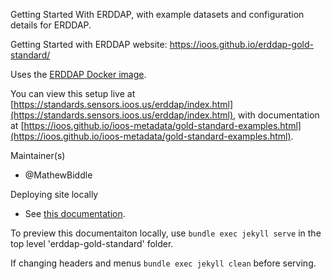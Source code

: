 Getting Started With ERDDAP, with example datasets and configuration details for ERDDAP.

Getting Started with ERDDAP website: https://ioos.github.io/erddap-gold-standard/

Uses the [ERDDAP Docker image](https://github.com/axiom-data-science/docker-erddap).

You can view this setup live at [https://standards.sensors.ioos.us/erddap/index.html](https://standards.sensors.ioos.us/erddap/index.html),
with documentation at [https://ioos.github.io/ioos-metadata/gold-standard-examples.html](https://ioos.github.io/ioos-metadata/gold-standard-examples.html).

Maintainer(s)
* @MathewBiddle

Deploying site locally
* See [this documentation](https://docs.github.com/en/pages/setting-up-a-github-pages-site-with-jekyll/testing-your-github-pages-site-locally-with-jekyll).

To preview this documentaiton locally, use `bundle exec jekyll serve` in the top level 'erddap-gold-standard' folder.

If changing headers and menus `bundle exec jekyll clean` before serving.